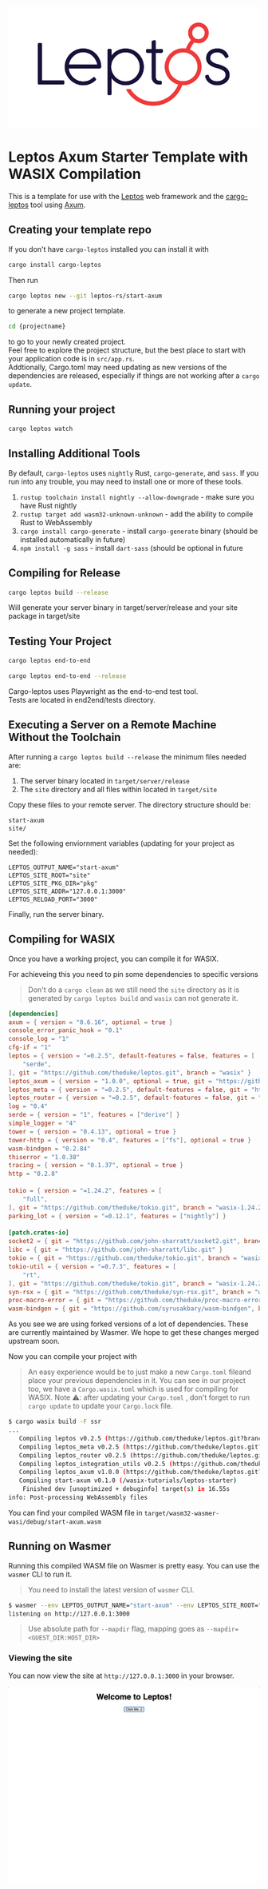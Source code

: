<picture>
    <source srcset="https://raw.githubusercontent.com/leptos-rs/leptos/main/docs/logos/Leptos_logo_Solid_White.svg" media="(prefers-color-scheme: dark)">
    <img src="https://raw.githubusercontent.com/leptos-rs/leptos/main/docs/logos/Leptos_logo_RGB.svg" alt="Leptos Logo">
</picture>

# Leptos Axum Starter Template with WASIX Compilation

This is a template for use with the [Leptos](https://github.com/leptos-rs/leptos) web framework and the [cargo-leptos](https://github.com/akesson/cargo-leptos) tool using [Axum](https://github.com/tokio-rs/axum).

## Creating your template repo

If you don't have `cargo-leptos` installed you can install it with

```bash
cargo install cargo-leptos
```

Then run

```bash
cargo leptos new --git leptos-rs/start-axum
```

to generate a new project template.

```bash
cd {projectname}
```

to go to your newly created project.  
Feel free to explore the project structure, but the best place to start with your application code is in `src/app.rs`.  
Addtionally, Cargo.toml may need updating as new versions of the dependencies are released, especially if things are not working after a `cargo update`.

## Running your project

```bash
cargo leptos watch
```

## Installing Additional Tools

By default, `cargo-leptos` uses `nightly` Rust, `cargo-generate`, and `sass`. If you run into any trouble, you may need to install one or more of these tools.

1. `rustup toolchain install nightly --allow-downgrade` - make sure you have Rust nightly
2. `rustup target add wasm32-unknown-unknown` - add the ability to compile Rust to WebAssembly
3. `cargo install cargo-generate` - install `cargo-generate` binary (should be installed automatically in future)
4. `npm install -g sass` - install `dart-sass` (should be optional in future

## Compiling for Release

```bash
cargo leptos build --release
```

Will generate your server binary in target/server/release and your site package in target/site

## Testing Your Project

```bash
cargo leptos end-to-end
```

```bash
cargo leptos end-to-end --release
```

Cargo-leptos uses Playwright as the end-to-end test tool.  
Tests are located in end2end/tests directory.

## Executing a Server on a Remote Machine Without the Toolchain

After running a `cargo leptos build --release` the minimum files needed are:

1. The server binary located in `target/server/release`
2. The `site` directory and all files within located in `target/site`

Copy these files to your remote server. The directory structure should be:

```text
start-axum
site/
```

Set the following enviornment variables (updating for your project as needed):

```text
LEPTOS_OUTPUT_NAME="start-axum"
LEPTOS_SITE_ROOT="site"
LEPTOS_SITE_PKG_DIR="pkg"
LEPTOS_SITE_ADDR="127.0.0.1:3000"
LEPTOS_RELOAD_PORT="3000"
```

Finally, run the server binary.

## Compiling for WASIX

Once you have a working project, you can compile it for WASIX.

For achieveing this you need to pin some dependencies to specific versions

> Don't do a `cargo clean` as we still need the `site` directory as it is generated by `cargo leptos build` and `wasix` can not generate it.

```toml
[dependencies]
axum = { version = "0.6.16", optional = true }
console_error_panic_hook = "0.1"
console_log = "1"
cfg-if = "1"
leptos = { version = "=0.2.5", default-features = false, features = [
    "serde",
], git = "https://github.com/theduke/leptos.git", branch = "wasix" }
leptos_axum = { version = "1.0.0", optional = true, git = "https://github.com/theduke/leptos.git", branch = "wasix" }
leptos_meta = { version = "=0.2.5", default-features = false, git = "https://github.com/theduke/leptos.git", branch = "wasix" }
leptos_router = { version = "=0.2.5", default-features = false, git = "https://github.com/theduke/leptos.git", branch = "wasix" }
log = "0.4"
serde = { version = "1", features = ["derive"] }
simple_logger = "4"
tower = { version = "0.4.13", optional = true }
tower-http = { version = "0.4", features = ["fs"], optional = true }
wasm-bindgen = "0.2.84"
thiserror = "1.0.38"
tracing = { version = "0.1.37", optional = true }
http = "0.2.8"

tokio = { version = "=1.24.2", features = [
    "full",
], git = "https://github.com/theduke/tokio.git", branch = "wasix-1.24.2-fixed", optional = true }
parking_lot = { version = "=0.12.1", features = ["nightly"] }

[patch.crates-io]
socket2 = { git = "https://github.com/john-sharratt/socket2.git", branch = "v0.4.7", version = "0.4.7" }
libc = { git = "https://github.com/john-sharratt/libc.git" }
tokio = { git = "https://github.com/theduke/tokio.git", branch = "wasix-1.24.2-fixed" }
tokio-util = { version = "=0.7.3", features = [
    "rt",
], git = "https://github.com/theduke/tokio.git", branch = "wasix-1.24.2-fixed" }
syn-rsx = { git = "https://github.com/theduke/syn-rsx.git", branch = "wasix" }
proc-macro-error = { git = "https://github.com/theduke/proc-macro-error", branch = "wasix" }
wasm-bindgen = { git = "https://github.com/syrusakbary/wasm-bindgen", branch = "wasi" }
```

As you see we are using forked versions of a lot of dependencies. These are currently maintained by Wasmer. We hope to get these changes merged upstream soon.

Now you can compile your project with

> An easy experience would be to just make a new `Cargo.toml` fileand place your previous dependencies in it. You can see in our project too, we have a `Cargo.wasix.toml` which is used for compiling for WASIX.
> Note ⚠️: after updating your `Cargo.toml` , don't forget to run `cargo update` to update your `Cargo.lock` file.

```bash copy
$ cargo wasix build -F ssr
...
   Compiling leptos v0.2.5 (https://github.com/theduke/leptos.git?branch=wasix#dfa2e330)
   Compiling leptos_meta v0.2.5 (https://github.com/theduke/leptos.git?branch=wasix#dfa2e330)
   Compiling leptos_router v0.2.5 (https://github.com/theduke/leptos.git?branch=wasix#dfa2e330)
   Compiling leptos_integration_utils v0.2.5 (https://github.com/theduke/leptos.git?branch=wasix#dfa2e330)
   Compiling leptos_axum v1.0.0 (https://github.com/theduke/leptos.git?branch=wasix#dfa2e330)
   Compiling start-axum v0.1.0 (/wasix-tutorials/leptos-starter)
    Finished dev [unoptimized + debuginfo] target(s) in 16.55s
info: Post-processing WebAssembly files
```

You can find your compiled WASM file in `target/wasm32-wasmer-wasi/debug/start-axum.wasm`

## Running on Wasmer

Running this compiled WASM file on Wasmer is pretty easy. You can use the `wasmer` CLI to run it.

> You need to install the latest version of `wasmer` CLI.

```bash copy
$ wasmer --env LEPTOS_OUTPUT_NAME="start-axum" --env LEPTOS_SITE_ROOT="site" --env LEPTOS_SITE_PKG_DIR="pkg" --env LEPTOS_SITE_ADDR="127.0.0.1:3000" /target/wasm32-wasmer-wasi/debug/start-axum.wasm --net --mapdir=/site:[complete path]/leptos-starter/target/site
listening on http://127.0.0.1:3000
```

> Use absolute path for `--mapdir` flag, mapping goes as `--mapdir=<GUEST_DIR:HOST_DIR>`

### Viewing the site

You can now view the site at `http://127.0.0.1:3000` in your browser.

![Starter Running](./images/starter-running.png)
